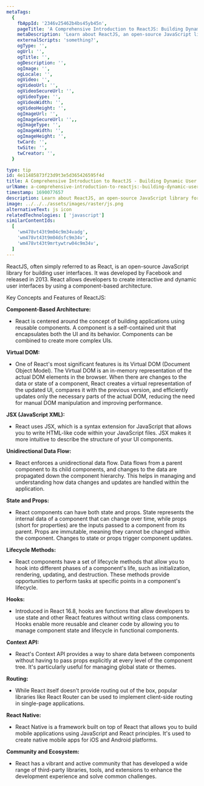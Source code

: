 ```yaml
---
metaTags:
  {
    fbAppId: '2346v25462b4bs45yb45n',
    pageTitle: 'A Comprehensive Introduction to ReactJS: Building Dynamic User Interfaces',
    metaDescription: 'Learn about ReactJS, an open-source JavaScript library for building interactive and dynamic user interfaces. Discover key concepts like component-based architecture, Virtual DOM, JSX syntax, state management, and hooks. Explore the power of React and its ecosystem in creating modern web applications. Get started with our in-depth guide and examples.',
    externalScripts: 'something?',
    ogType: '',
    ogUrl: '',
    ogTitle: '',
    ogDescription: '',
    ogImage: '',
    ogLocale: '',
    ogVideo: '',
    ogVideoUrl: '',
    ogVideoSecureUrl: '',
    ogVideoType: '',
    ogVideoWidth: '',
    ogVideoHeight: '',
    ogImageUrl: '',
    ogImageSecureUrl: '',,
    ogImageType: '',
    ogImageWidth: '',
    ogImageHeight: '',
    twCard: '',
    twSite: '',
    twCreator: '',
  }

type: tip
id: 4e11485873f23d9t3e5d365426595f4d
title: A Comprehensive Introduction to ReactJS - Building Dynamic User Interfaces
urlName: a-comprehensive-introduction-to-reactjs:-building-dynamic-user-interfaces
timestamp: 1690077657
description: Learn about ReactJS, an open-source JavaScript library for building interactive and dynamic user interfaces. Discover key concepts like component-based architecture, Virtual DOM, JSX syntax, state management, and hooks. Explore the power of React and its ecosystem in creating modern web applications. Get started with our in-depth guide and examples.
image: ../../../assets/images/raster/js.png
alternativeText: js icon
relatedTechnologies: [ 'javascript']
similarContentIds:
  [
    'wm478vt43t9m04c9m34vadg',
    'wm478vt43t9m04dsfc9m34v',
    'wm478vt43t9mrtywtrw04c9m34v',
  ]
---
```


ReactJS, often simply referred to as React, is an open-source JavaScript library for building user interfaces. It was developed by Facebook and released in 2013. React allows developers to create interactive and dynamic user interfaces by using a component-based architecture.

Key Concepts and Features of ReactJS:

<b>Component-Based Architecture:</b>

- React is centered around the concept of building applications using reusable components. A component is a self-contained unit that encapsulates both the UI and its behavior. Components can be combined to create more complex UIs.

<b>Virtual DOM:</b>

- One of React's most significant features is its Virtual DOM (Document Object Model). The Virtual DOM is an in-memory representation of the actual DOM elements in the browser. When there are changes to the data or state of a component, React creates a virtual representation of the updated UI, compares it with the previous version, and efficiently updates only the necessary parts of the actual DOM, reducing the need for manual DOM manipulation and improving performance.

<b>JSX (JavaScript XML): </b>

- React uses JSX, which is a syntax extension for JavaScript that allows you to write HTML-like code within your JavaScript files. JSX makes it more intuitive to describe the structure of your UI components.

<b>Unidirectional Data Flow: </b>

- React enforces a unidirectional data flow. Data flows from a parent component to its child components, and changes to the data are propagated down the component hierarchy. This helps in managing and understanding how data changes and updates are handled within the application.

<b>State and Props: </b>

- React components can have both state and props. State represents the internal data of a component that can change over time, while props (short for properties) are the inputs passed to a component from its parent. Props are immutable, meaning they cannot be changed within the component. Changes to state or props trigger component updates.

<b>Lifecycle Methods: </b>

- React components have a set of lifecycle methods that allow you to hook into different phases of a component's life, such as initialization, rendering, updating, and destruction. These methods provide opportunities to perform tasks at specific points in a component's lifecycle.

<b>Hooks: </b>

- Introduced in React 16.8, hooks are functions that allow developers to use state and other React features without writing class components. Hooks enable more reusable and cleaner code by allowing you to manage component state and lifecycle in functional components.

<b>Context API:</b>

- React's Context API provides a way to share data between components without having to pass props explicitly at every level of the component tree. It's particularly useful for managing global state or themes.

<b>Routing:</b>

- While React itself doesn't provide routing out of the box, popular libraries like React Router can be used to implement client-side routing in single-page applications.

<b>React Native: </b>

- React Native is a framework built on top of React that allows you to build mobile applications using JavaScript and React principles. It's used to create native mobile apps for iOS and Android platforms.

<b>Community and Ecosystem: </b>

- React has a vibrant and active community that has developed a wide range of third-party libraries, tools, and extensions to enhance the development experience and solve common challenges.
